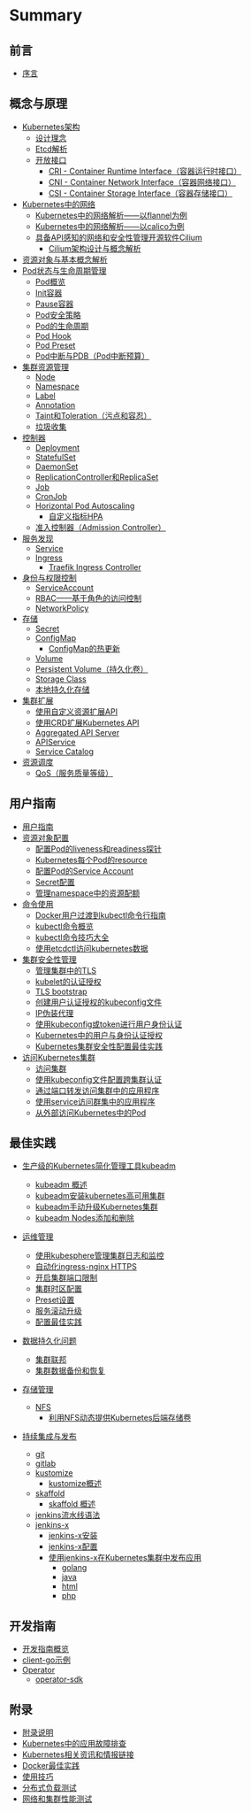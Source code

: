 # Summary

## 前言

* [序言](README.md)

## 概念与原理

* [Kubernetes架构](concepts/index.md)
	* [设计理念](concepts/concepts.md)
	* [Etcd解析](concepts/etcd.md)
	* [开放接口](concepts/open-interfaces.md)
		* [CRI - Container Runtime Interface（容器运行时接口）](concepts/cri.md)
		* [CNI - Container Network Interface（容器网络接口）](concepts/cni.md)
		* [CSI - Container Storage Interface（容器存储接口）](concepts/csi.md)
* [Kubernetes中的网络](concepts/networking.md)
	* [Kubernetes中的网络解析——以flannel为例](concepts/flannel.md)
	* [Kubernetes中的网络解析——以calico为例](concepts/calico.md)
	* [具备API感知的网络和安全性管理开源软件Cilium](concepts/cilium.md)
		* [Cilium架构设计与概念解析](concepts/cilium-concepts.md)
* [资源对象与基本概念解析](concepts/objects.md)
* [Pod状态与生命周期管理](concepts/pod-state-and-lifecycle.md)
  * [Pod概览](concepts/pod-overview.md)
  * [Init容器](concepts/init-containers.md)
  * [Pause容器](concepts/pause-container.md)
  * [Pod安全策略](concepts/pod-security-policy.md)
  * [Pod的生命周期](concepts/pod-lifecycle.md)
  * [Pod Hook](concepts/pod-hook.md)
  * [Pod Preset](concepts/pod-preset.md)
  * [Pod中断与PDB（Pod中断预算）](concepts/pod-disruption-budget.md)
* [集群资源管理](concepts/cluster.md)
  * [Node](concepts/node.md)
  * [Namespace](concepts/namespace.md)
  * [Label](concepts/label.md)
  * [Annotation](concepts/annotation.md)
  * [Taint和Toleration（污点和容忍）](concepts/taint-and-toleration.md)
  * [垃圾收集](concepts/garbage-collection.md)
* [控制器](concepts/controllers.md)
  * [Deployment](concepts/deployment.md)
  * [StatefulSet](concepts/statefulset.md)
  * [DaemonSet](concepts/daemonset.md)
  * [ReplicationController和ReplicaSet](concepts/replicaset.md)
  * [Job](concepts/job.md)
  * [CronJob](concepts/cronjob.md)
  * [Horizontal Pod Autoscaling](concepts/horizontal-pod-autoscaling.md)
    * [自定义指标HPA](concepts/custom-metrics-hpa.md)
  * [准入控制器（Admission Controller）](concepts/admission-controller.md)
* [服务发现](concepts/service-discovery.md)
  * [Service](concepts/service.md)
  * [Ingress](concepts/ingress.md)
    * [Traefik Ingress Controller](concepts/traefik-ingress-controller.md)
* [身份与权限控制](concepts/authentication-and-permission.md)
  * [ServiceAccount](concepts/serviceaccount.md)
  * [RBAC——基于角色的访问控制](concepts/rbac.md)
  * [NetworkPolicy](concepts/network-policy.md)
* [存储](concepts/storage.md)
  * [Secret](concepts/secret.md)
  * [ConfigMap](concepts/configmap.md)
    * [ConfigMap的热更新](concepts/configmap-hot-update.md)
  * [Volume](concepts/volume.md)
  * [Persistent Volume（持久化卷）](concepts/persistent-volume.md)
  * [Storage Class](concepts/storageclass.md)
  * [本地持久化存储](concepts/local-persistent-storage.md)
* [集群扩展](concepts/extension.md)
  * [使用自定义资源扩展API](concepts/custom-resource.md)
  * [使用CRD扩展Kubernetes API](concepts/crd.md)
  * [Aggregated API Server](concepts/aggregated-api-server.md)
  * [APIService](concepts/apiservice.md)
  * [Service Catalog](concepts/service-catalog.md)
* [资源调度](concepts/scheduling.md)
  * [QoS（服务质量等级）](concepts/qos.md)

## 用户指南

* [用户指南](guide/index.md)
* [资源对象配置](guide/resource-configuration.md)
  * [配置Pod的liveness和readiness探针](guide/configure-liveness-readiness-probes.md)
  * [Kubernetes每个Pod的resource](guide/kubernetes-pod-resource.md)
  * [配置Pod的Service Account](guide/configure-pod-service-account.md)
  * [Secret配置](guide/secret-configuration.md)
  * [管理namespace中的资源配额](guide/resource-quota-management.md)
* [命令使用](guide/command-usage.md)
  * [Docker用户过渡到kubectl命令行指南](guide/docker-cli-to-kubectl.md)
  * [kubectl命令概览](guide/using-kubectl.md)
  * [kubectl命令技巧大全](guide/kubectl-cheatsheet.md)
  * [使用etcdctl访问kubernetes数据](guide/using-etcdctl-to-access-kubernetes-data.md)
* [集群安全性管理](guide/cluster-security-management.md)
  * [管理集群中的TLS](guide/managing-tls-in-a-cluster.md)
  * [kubelet的认证授权](guide/kubelet-authentication-authorization.md)
  * [TLS bootstrap](guide/tls-bootstrapping.md)
  * [创建用户认证授权的kubeconfig文件](guide/kubectl-user-authentication-authorization.md)
  * [IP伪装代理](guide/ip-masq-agent.md)
  * [使用kubeconfig或token进行用户身份认证](guide/auth-with-kubeconfig-or-token.md)
  * [Kubernetes中的用户与身份认证授权](guide/authentication.md)
  * [Kubernetes集群安全性配置最佳实践](guide/kubernetes-security-best-practice.md)
* [访问Kubernetes集群](guide/access-kubernetes-cluster.md)
  * [访问集群](guide/access-cluster.md)
  * [使用kubeconfig文件配置跨集群认证](guide/authenticate-across-clusters-kubeconfig.md)
  * [通过端口转发访问集群中的应用程序](guide/connecting-to-applications-port-forward.md)
  * [使用service访问群集中的应用程序](guide/service-access-application-cluster.md)
  * [从外部访问Kubernetes中的Pod](guide/accessing-kubernetes-pods-from-outside-of-the-cluster.md)

## 最佳实践

* [生产级的Kubernetes简化管理工具kubeadm](practice/install-kubernetes-with-kubeadm.md)
  * [kubeadm 概述]()
  * [kubeadm安装kubernetes高可用集群]()
  * [kubeadm手动升级Kubernetes集群]()
  * [kubeadm Nodes添加和删除]()
  
* [运维管理](practice/operation.md)
  * [使用kubesphere管理集群日志和监控](practice/master-ha.md)
  * [自动化ingress-nginx HTTPS]()
  * [开启集群端口限制]()
  * [集群时区配置]()
  * [Preset设置]()
  * [服务滚动升级](practice/service-rolling-update.md)
  * [配置最佳实践](practice/configuration-best-practice.md)
* [数据持久化问题](practice/data-persistence-problem.md)
  * [集群联邦](practice/federation.md)
  * [集群数据备份和恢复]()
  
* [存储管理](practice/storage.md)
  * [NFS](practice/nfs.md)
    * [利用NFS动态提供Kubernetes后端存储卷](practice/using-nfs-for-persistent-storage.md)
  
* [持续集成与发布](practice/ci-cd.md)
  * [git]()
  * [gitlab]()
  * [kustomize]()
    * [kustomize概述]()
  * [skaffold]()
    * [skaffold 概述]()
  * [jenkins流水线语法]()
  * [jenkins-x]()
    * [jenkins-x安装]()
    * [jenkins-x配置]()
    * [使用jenkins-x在Kubernetes集群中发布应用]()
      * [golang]()
      * [java]()
      * [html]()
      * [php]()

## 开发指南

* [开发指南概览](develop/index.md)
* [client-go示例](develop/client-go-sample.md)
* [Operator](develop/operator.md)
  * [operator-sdk](develop/operator-sdk.md)

## 附录

* [附录说明](appendix/index.md)
* [Kubernetes中的应用故障排查](appendix/debug-kubernetes-services.md)
* [Kubernetes相关资讯和情报链接](appendix/material-share.md)
* [Docker最佳实践](appendix/docker-best-practice.md)
* [使用技巧](appendix/tricks.md)
* [分布式负载测试](practice/distributed-load-test.md)
* [网络和集群性能测试](practice/network-and-cluster-perfermance-test.md)